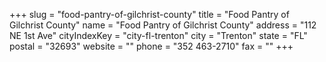 +++
slug = "food-pantry-of-gilchrist-county"
title = "Food Pantry of Gilchrist County"
name = "Food Pantry of Gilchrist County"
address = "112 NE 1st Ave"
cityIndexKey = "city-fl-trenton"
city = "Trenton"
state = "FL"
postal = "32693"
website = ""
phone = "352 463-2710"
fax = ""
+++
